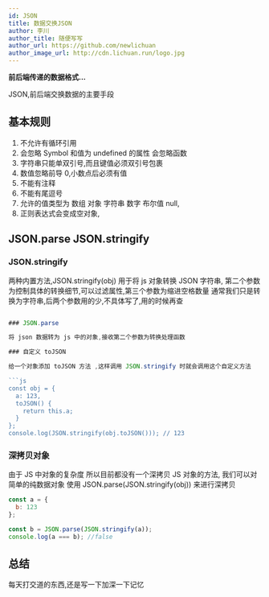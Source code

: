 ```yaml
---
id: JSON
title: 数据交换JSON
author: 李川
author_title: 随便写写
author_url: https://github.com/newlichuan
author_image_url: http://cdn.lichuan.run/logo.jpg
---
```


**前后端传递的数据格式...**

<!--truncate-->

JSON,前后端交换数据的主要手段

## 基本规则

1. 不允许有循环引用
2. 会忽略 Symbol 和值为 undefined 的属性 会忽略函数
3. 字符串只能单双引号,而且键值必须双引号包裹
4. 数值忽略前导 0,小数点后必须有值
5. 不能有注释
6. 不能有尾逗号
7. 允许的值类型为 数组 对象 字符串 数字 布尔值 null,
8. 正则表达式会变成空对象,

## JSON.parse JSON.stringify

### JSON.stringify

两种内置方法,JSON.stringify(obj) 用于将 js 对象转换 JSON 字符串,
第二个参数为控制具体的转换细节,可以过滤属性,第三个参数为缩进空格数量
通常我们只是转换为字符串,后两个参数用的少,不具体写了,用的时候再查

````js

### JSON.parse

将 json 数据转为 js 中的对象,接收第二个参数为转换处理函数

### 自定义 toJSON

给一个对象添加 toJSON 方法 ,这样调用 JSON.stringify 时就会调用这个自定义方法

```js
const obj = {
  a: 123,
  toJSON() {
    return this.a;
  }
};
console.log(JSON.stringify(obj.toJSON())); // 123
````

### 深拷贝对象

由于 JS 中对象的复杂度 所以目前都没有一个深拷贝 JS 对象的方法,
我们可以对简单的纯数据对象 使用 JSON.parse(JSON.stringify(obj))
来进行深拷贝

```js
const a = {
  b: 123
};

const b = JSON.parse(JSON.stringify(a));
console.log(a === b); //false
```

## 总结

每天打交道的东西,还是写一下加深一下记忆
